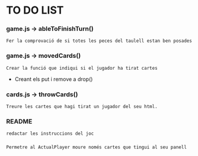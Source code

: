 
# TO DO LIST

### game.js -> ableToFinishTurn()
    Fer la comprovació de si totes les peces del taulell estan ben posades

### game.js -> movedCards() 
    Crear la funció que indiqui si el jugador ha tirat cartes

* Creant els put i remove a drop()

### cards.js -> throwCards()
    Treure les cartes que hagi tirat un jugador del seu html.

### README
    redactar les instruccions del joc

### 
    Permetre al ActualPlayer moure només cartes que tingui al seu panell

